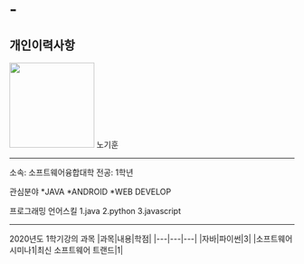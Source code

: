 # -
개인이력사항
---

<img src=ghn.png height=150 width=150>
노기훈

---

소속: 소프트웨어융합대학
전공: 1학년


관심분야
*JAVA 
*ANDROID
*WEB DEVELOP

프로그래밍 언어스킬
1.java
2.python
3.javascript

----------------------

2020년도 1학기강의 과목
|과목|내용|학점|
|---|---|---|
|자바|파이썬|3|
|소프트웨어시미나1|최신 소프트웨어 트랜드|1|


